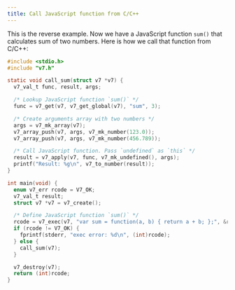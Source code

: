 ```yaml
---
title: Call JavaScript function from C/C++
---
```


This is the reverse example. Now we have a JavaScript function `sum()` that calculates sum of two numbers. Here is how we call that function from C/C++:

```c
#include <stdio.h>
#include "v7.h"

static void call_sum(struct v7 *v7) {
  v7_val_t func, result, args;

  /* Lookup JavaScript function `sum()` */
  func = v7_get(v7, v7_get_global(v7), "sum", 3);

  /* Create arguments array with two numbers */
  args = v7_mk_array(v7);
  v7_array_push(v7, args, v7_mk_number(123.0));
  v7_array_push(v7, args, v7_mk_number(456.789));

  /* Call JavaScript function. Pass `undefined` as `this` */
  result = v7_apply(v7, func, v7_mk_undefined(), args);
  printf("Result: %g\n", v7_to_number(result));
}

int main(void) {
  enum v7_err rcode = V7_OK;
  v7_val_t result;
  struct v7 *v7 = v7_create();

  /* Define JavaScript function `sum()` */
  rcode = v7_exec(v7, "var sum = function(a, b) { return a + b; };", &result);
  if (rcode != V7_OK) {
    fprintf(stderr, "exec error: %d\n", (int)rcode);
  } else {
    call_sum(v7);
  }

  v7_destroy(v7);
  return (int)rcode;
}
```
